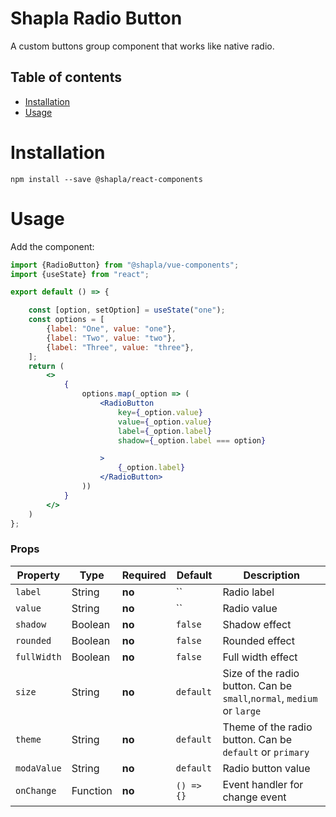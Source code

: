 # Shapla Radio Button

A custom buttons group component that works like native radio.

## Table of contents

- [Installation](#installation)
- [Usage](#usage)

# Installation

```
npm install --save @shapla/react-components
```

# Usage

Add the component:

```jsx
import {RadioButton} from "@shapla/vue-components";
import {useState} from "react";

export default () => {

    const [option, setOption] = useState("one");
    const options = [
        {label: "One", value: "one"},
        {label: "Two", value: "two"},
        {label: "Three", value: "three"},
    ];
    return (
        <>
            {
                options.map(_option => (
                    <RadioButton
                        key={_option.value}
                        value={_option.value}
                        label={_option.label}
                        shadow={_option.label === option}

                    >
                        {_option.label}
                    </RadioButton>
                ))
            }
        </>
    )
};
```

### Props

| Property    | Type      | Required | Default    | Description                                                             |
|-------------|-----------|----------|------------|-------------------------------------------------------------------------|
| `label`     | String    | **no**   | ``         | Radio label                                                             |
| `value`     | String    | **no**   | ``         | Radio value                                                             |
| `shadow`    | Boolean   | **no**   | `false`    | Shadow effect                                                           |
| `rounded`   | Boolean   | **no**   | `false`    | Rounded effect                                                          |
| `fullWidth` | Boolean   | **no**   | `false`    | Full width effect                                                       |
| `size`      | String    | **no**   | `default`  | Size of the radio button. Can be  `small`,`normal`, `medium` or `large` |
| `theme`     | String    | **no**   | `default`  | Theme of the radio button. Can be `default` or `primary`                |
| `modaValue` | String    | **no**   | `default`  | Radio button value                                                      |
| `onChange`  | Function  | **no**   | `() => {}` | Event handler for change event                                          |